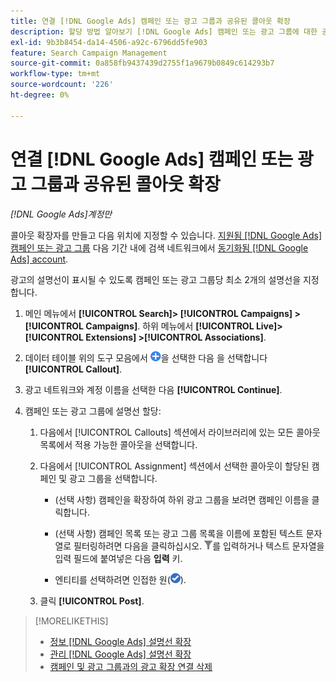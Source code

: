 ```yaml
---
title: 연결 [!DNL Google Ads] 캠페인 또는 광고 그룹과 공유된 콜아웃 확장
description: 할당 방법 알아보기 [!DNL Google Ads] 캠페인 또는 광고 그룹에 대한 공유 설명선 확장.
exl-id: 9b3b8454-da14-4506-a92c-6796dd5fe903
feature: Search Campaign Management
source-git-commit: 0a858fb9437439d2755f1a9679b0849c614293b7
workflow-type: tm+mt
source-wordcount: '226'
ht-degree: 0%

---
```


# 연결 [!DNL Google Ads] 캠페인 또는 광고 그룹과 공유된 콜아웃 확장

*[!DNL Google Ads]계정만*

콜아웃 확장자를 만들고 다음 위치에 지정할 수 있습니다. [지원됨 [!DNL Google Ads] 캠페인 또는 광고 그룹](/help/search-social-commerce/introduction/supported-inventory.md) 다음 기간 내에 검색 네트워크에서 [동기화됨 [!DNL Google Ads] account](/help/search-social-commerce/campaign-management/accounts/ad-network-account-about.md).

광고의 설명선이 표시될 수 있도록 캠페인 또는 광고 그룹당 최소 2개의 설명선을 지정합니다.

1. 메인 메뉴에서 **[!UICONTROL Search]> [!UICONTROL Campaigns] >[!UICONTROL Campaigns]**. 하위 메뉴에서 **[!UICONTROL Live]> [!UICONTROL Extensions] >[!UICONTROL Associations]**.

1. 데이터 테이블 위의 도구 모음에서 ![만들기](/help/search-social-commerce/assets/add.png "만들기")을 선택한 다음 을 선택합니다 **[!UICONTROL Callout]**.

1. 광고 네트워크와 계정 이름을 선택한 다음 **[!UICONTROL Continue]**.

1. 캠페인 또는 광고 그룹에 설명선 할당:

   1. 다음에서 [!UICONTROL Callouts] 섹션에서 라이브러리에 있는 모든 콜아웃 목록에서 적용 가능한 콜아웃을 선택합니다.

   1. 다음에서 [!UICONTROL Assignment] 섹션에서 선택한 콜아웃이 할당된 캠페인 및 광고 그룹을 선택합니다.

      * (선택 사항) 캠페인을 확장하여 하위 광고 그룹을 보려면 캠페인 이름을 클릭합니다.

      * (선택 사항) 캠페인 목록 또는 광고 그룹 목록을 이름에 포함된 텍스트 문자열로 필터링하려면 다음을 클릭하십시오. ![필터](/help/search-social-commerce/assets/filter.png "필터")를 입력하거나 텍스트 문자열을 입력 필드에 붙여넣은 다음 **입력** 키.

      * 엔티티를 선택하려면 인접한 원(![선택](/help/search-social-commerce/assets/include.png "선택")).

   1. 클릭 **[!UICONTROL Post]**.

>[!MORELIKETHIS]
>
>* [정보 [!DNL Google Ads] 설명선 확장](callout-extension-about.md)
>* [관리 [!DNL Google Ads] 설명선 확장](callout-extension-manage.md)
>* [캠페인 및 광고 그룹과의 광고 확장 연결 삭제](/help/search-social-commerce/campaign-management/campaigns/ad-extension-association-delete.md)
